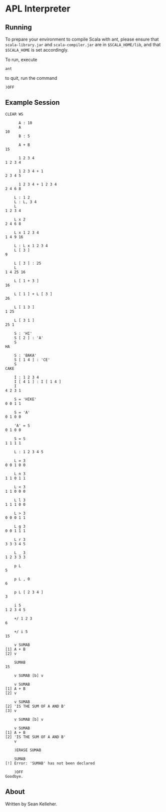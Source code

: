 APL Interpreter
===============

Running
-------

To prepare your environment to compile Scala with ant, please ensure that
`scala-library.jar` and `scala-compiler.jar` are in `$SCALA_HOME/lib`, and that
`$SCALA_HOME` is set accordingly.

To run, execute

    ant

to quit, run the command

    )OFF

Example Session
---------------

    CLEAR WS

          A : 10
          A
    10
          B : 5

          A + B
    15

          1 2 3 4
    1 2 3 4

          1 2 3 4 + 1
    2 3 4 5

          1 2 3 4 + 1 2 3 4
    2 4 6 8

        L : 1 2
        L : L, 3 4
        L
    1 2 3 4

        L x 2
    2 4 6 8

        L x 1 2 3 4
    1 4 9 16

        L : L x 1 2 3 4
        L [ 3 ]
    9

        L [ 3 ] : 25
        L
    1 4 25 16

        L [ 1 + 3 ]
    16

        L [ 1 ] + L [ 3 ]
    26

        L [ 1 3 ]
    1 25

        L [ 3 1 ]
    25 1

        S : 'HI'
        S [ 2 ] : 'A'
        S
    HA

        S : 'BAKA'
        S [ 1 4 ] : 'CE'
        S
    CAKE

        I : 1 2 3 4
        I [ 4 1 ] : I [ 1 4 ]
        I
    4 2 3 1

        S = 'HIKE'
    0 0 1 1

        S = 'A'
    0 1 0 0

        'A' = S
    0 1 0 0

        S = S
    1 1 1 1

        L : 1 2 3 4 5

        L = 3
    0 0 1 0 0

        L n 3
    1 1 0 1 1

        L < 3
    1 1 0 0 0

        L l 3
    1 1 1 0 0

        L > 3
    0 0 0 1 1

        L g 3
    0 0 1 1 1

        L r 3
    3 3 3 4 5

        L _ 3
    1 2 3 3 3

        p L
    5

        p L , 0
    6

        p L [ 2 3 4 ]
    3

        i 5
    1 2 3 4 5

        +/ 1 2 3
    6

        +/ i 5
    15

        v SUMAB
    [1] A + B
    [2] v

        SUMAB
    15

        v SUMAB [b] v

        v SUMAB
    [1] A + B
    [2] v

        v SUMAB
    [2] 'IS THE SUM OF A AND B'
    [3] v

        v SUMAB [b] v

        v SUMAB
    [1] A + B
    [2] 'IS THE SUM OF A AND B'
        v

        )ERASE SUMAB

        SUMAB
    [!] Error: 'SUMAB' has not been declared

        )OFF
    Goodbye.

About
-----

Written by Sean Kelleher.
